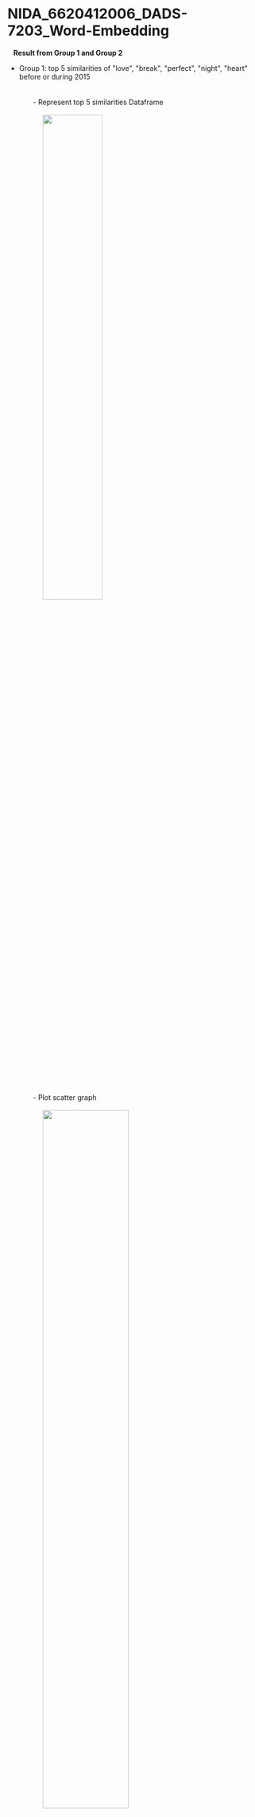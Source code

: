 # NIDA_6620412006_DADS-7203_Word-Embedding
&nbsp;&nbsp;&nbsp;<b>Result from Group 1 and Group 2 </b><br>

<ul>
  <li>Group 1: top 5 similarities of "love", "break", "perfect", "night", "heart" before or during 2015</li>
<br>
<br>
&nbsp;&nbsp;&nbsp;&nbsp;&nbsp;&nbsp;  - Represent top 5 similarities Dataframe
    <br>
    <br>
    &nbsp;&nbsp;&nbsp;&nbsp;&nbsp;&nbsp;&nbsp;&nbsp;&nbsp;&nbsp;&nbsp;&nbsp;<img src="https://github.com/user-attachments/assets/c3bfa3ed-e49b-41df-ad4a-e4fdb0d8ab01" 
     style="width: 50%; height: auto;">
<br>
<br>
&nbsp;&nbsp;&nbsp;&nbsp;&nbsp;&nbsp;  - Plot scatter graph    
<br>
<br>
&nbsp;&nbsp;&nbsp;&nbsp;&nbsp;&nbsp;&nbsp;&nbsp;&nbsp;&nbsp;&nbsp;&nbsp;<img src="https://github.com/user-attachments/assets/1feaeb49-9f51-469b-a887-2e9435665ef0" 
     style="width: 60%; height: auto;">
<br>
<br>
  <li>Group 2: top 5 similarities of "love", "break", "perfect", "night", "heart" after 2015</li>
<br>
<br>
&nbsp;&nbsp;&nbsp;&nbsp;&nbsp;&nbsp;  - Represent top 5 similarities Dataframe
    <br>
    <br>
    &nbsp;&nbsp;&nbsp;&nbsp;&nbsp;&nbsp;&nbsp;&nbsp;&nbsp;&nbsp;&nbsp;&nbsp;<img src="https://github.com/user-attachments/assets/6842f237-5850-4182-9597-65a4c48dc6f4" 
     style="width: 50%; height: auto;">
<br>
<br>
&nbsp;&nbsp;&nbsp;&nbsp;&nbsp;&nbsp;  - Plot scatter graph
<br>
<br>
&nbsp;&nbsp;&nbsp;&nbsp;&nbsp;&nbsp;&nbsp;&nbsp;&nbsp;&nbsp;&nbsp;&nbsp;<img src="https://github.com/user-attachments/assets/9be5b678-8dff-4b8b-8e13-26b19d5c24cb" 
     style="width: 60%; height: auto;">
<br>
<br>
</ul>
